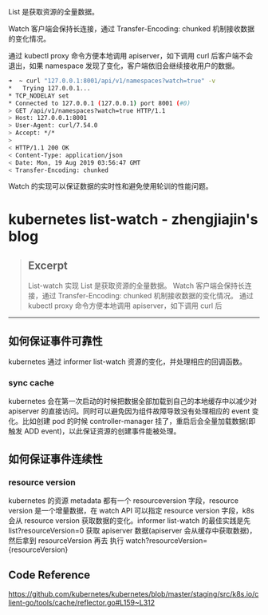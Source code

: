 List 是获取资源的全量数据。

Watch 客户端会保持长连接，通过 Transfer-Encoding: chunked 机制接收数据的变化情况。

通过 kubectl proxy 命令方便本地调用 apiserver，如下调用 curl 后客户端不会退出，如果 namespace 发现了变化，客户端依旧会继续接收用户的数据。

```bash
➜  ~ curl "127.0.0.1:8001/api/v1/namespaces?watch=true" -v
*   Trying 127.0.0.1...
* TCP_NODELAY set
* Connected to 127.0.0.1 (127.0.0.1) port 8001 (#0)
> GET /api/v1/namespaces?watch=true HTTP/1.1
> Host: 127.0.0.1:8001
> User-Agent: curl/7.54.0
> Accept: */*
>
< HTTP/1.1 200 OK
< Content-Type: application/json
< Date: Mon, 19 Aug 2019 03:56:47 GMT
< Transfer-Encoding: chunked
```

Watch 的实现可以保证数据的实时性和避免使用轮训的性能问题。


# kubernetes list-watch - zhengjiajin's blog

> ## Excerpt
> List-watch 实现 List 是获取资源的全量数据。 Watch 客户端会保持长连接，通过 Transfer-Encoding: chunked 机制接收数据的变化情况。 通过 kubectl proxy 命令方便本地调用 apiserver，如下调用 curl 后

---
## 如何保证事件可靠性

kubernetes 通过 informer list-watch 资源的变化，并处理相应的回调函数。

### sync cache

kubernetes 会在第一次启动的时候把数据全部加载到自己的本地缓存中以减少对 apiserver 的直接访问。同时可以避免因为组件故障导致没有处理相应的 event 变化。比如创建 pod 的时候 controller-manager 挂了，重启后会全量加载数据(即触发 ADD event)，以此保证资源的创建事件能被处理。

## 如何保证事件连续性

### resource version

kubernetes 的资源 metadata 都有一个 resourceversion 字段，resource version 是一个增量数据，在 watch API 可以指定 resource version 字段，k8s 会从 resource version 获取数据的变化。informer list-watch 的最佳实践是先 list?resourceVersion=0 获取 apiserver 数据(apiserver 会从缓存中获取数据)，然后拿到 resourceVersion 再去 执行 watch?resourceVersion={resourceVersion}

## Code Reference
https://github.com/kubernetes/kubernetes/blob/master/staging/src/k8s.io/client-go/tools/cache/reflector.go#L159~L312